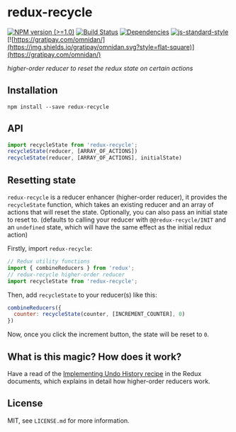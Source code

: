 # redux-recycle

[![NPM version (>=1.0)](https://img.shields.io/npm/v/redux-recycle.svg?style=flat-square)](https://www.npmjs.com/package/redux-recycle) [![Build Status](https://img.shields.io/travis/omnidan/redux-recycle/master.svg?style=flat-square)](https://travis-ci.org/omnidan/redux-recycle) [![Dependencies](https://img.shields.io/david/omnidan/redux-recycle.svg?style=flat-square)](https://david-dm.org/omnidan/redux-recycle) [![js-standard-style](https://img.shields.io/badge/code%20style-standard-brightgreen.svg?style=flat-square)](http://standardjs.com/) [![https://gratipay.com/omnidan/](https://img.shields.io/gratipay/omnidan.svg?style=flat-square)](https://gratipay.com/omnidan/)

_higher-order reducer to reset the redux state on certain actions_


## Installation

```
npm install --save redux-recycle
```


## API

```js
import recycleState from 'redux-recycle';
recycleState(reducer, [ARRAY_OF_ACTIONS])
recycleState(reducer, [ARRAY_OF_ACTIONS], initialState)
```


## Resetting state

`redux-recycle` is a reducer enhancer (higher-order reducer), it provides the
`recycleState` function, which takes an existing reducer and an array of
actions that will reset the state. Optionally, you can also pass an initial
state to reset to. (defaults to calling your reducer with
`@@redux-recycle/INIT` and an `undefined` state, which will have the same effect
as the initial redux action)

Firstly, import `redux-recycle`:

```js
// Redux utility functions
import { combineReducers } from 'redux';
// redux-recycle higher-order reducer
import recycleState from 'redux-recycle';
```

Then, add `recycleState` to your reducer(s) like this:

```js
combineReducers({
  counter: recycleState(counter, [INCREMENT_COUNTER], 0)
})
```

Now, once you click the increment button, the state will be reset to `0`.


## What is this magic? How does it work?

Have a read of the [Implementing Undo History recipe](https://rackt.github.io/redux/docs/recipes/ImplementingUndoHistory.html)
in the Redux documents, which explains in detail how higher-order reducers work.


## License

MIT, see `LICENSE.md` for more information.
